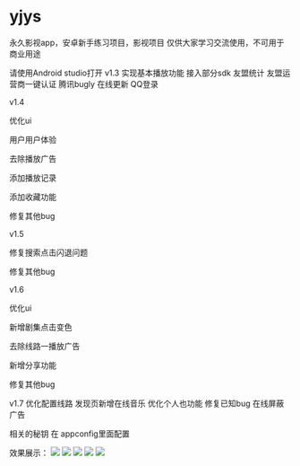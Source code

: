 # yjys
永久影视app，安卓新手练习项目，影视项目
仅供大家学习交流使用，不可用于商业用途

请使用Android studio打开
v1.3 实现基本播放功能 接入部分sdk
友盟统计
友盟运营商一键认证
腾讯bugly 在线更新
QQ登录

v1.4

优化ui

用户用户体验

去除播放广告

添加播放记录

添加收藏功能

修复其他bug



v1.5

修复搜索点击闪退问题

修复其他bug



v1.6

优化ui

新增剧集点击变色

去除线路一播放广告

新增分享功能

修复其他bug



v1.7
优化配置线路
发现页新增在线音乐
优化个人也功能
修复已知bug
在线屏蔽广告

相关的秘钥 在 appconfig里面配置

效果展示：
<img src="http://d.eonml.cn/images/Screenshot_2020-10-26-15-05-46-208_com.example.ho.jpg">
<img src="http://d.eonml.cn/images/Screenshot_2020-10-26-15-05-59-358_com.example.ho.jpg">
<img src="http://d.eonml.cn/images/Screenshot_2020-10-26-15-06-03-180_com.example.ho.jpg" >
<img src="http://d.eonml.cn/images/Screenshot_2020-10-26-15-06-05-832_com.example.ho.jpg" >
<img src="http://d.eonml.cn/images/Screenshot_2020-10-26-15-06-24-213_com.example.ho.jpg">


